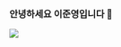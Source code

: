 ### 안녕하세요 이준영입니다 🙌



<img src="https://capsule-render.vercel.app/api?type=Waving&color=0:00ff00,50,:008800,100:FFFFFF&height=300&section=header&text=hello&fontSize=90" />

<!--
**BangTtagGum/BangTtagGum** is a ✨ _special_ ✨ repository because its `README.md` (this file) appears on your GitHub profile.

Here are some ideas to get you started:



- 🔭 I’m currently working on ...
- 🌱 I’m currently learning Spring
- 👯 I’m looking to collaborate on ...
- 🤔 I’m looking for help with ...
- 💬 Ask me about ...
- 📫 How to reach me: ...
- 😄 Pronouns: ...
- ⚡ Fun fact: ...
-->
